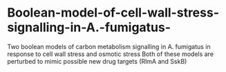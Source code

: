 # Boolean-model-of-cell-wall-stress-signalling-in-A.-fumigatus-
Two boolean models of carbon metabolism signalling in A. fumigatus in response to cell wall stress and osmotic stress
Both of these models are perturbed to mimic possible new drug targets (RlmA and SskB)
